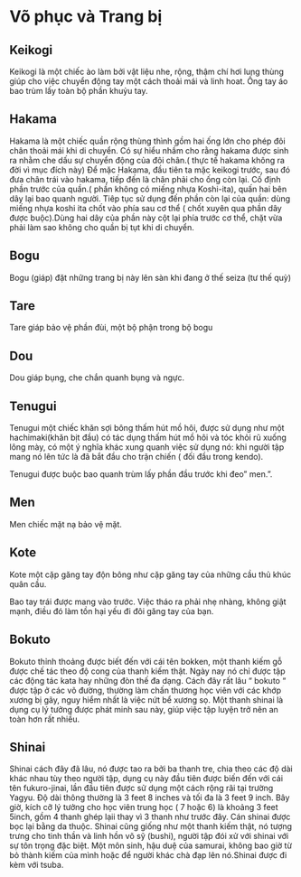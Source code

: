 # Võ phục và Trang bị

## Keikogi

Keikogi là một chiếc ào làm bởi vật liệu nhe, rộng, thậm chí hơi lung thùng giúp cho việc chuyển động tay một cách thoải mái và linh hoat. Ống tay áo bao trùm lấy toàn bộ phần khuỷu tay.

## Hakama

Hakama là một chiếc quần rộng thùng thình gồm hai ống lớn cho phép đôi chân thoải mái khi di chuyển. Có sự hiểu nhầm cho rằng hakama được sinh ra nhằm che dấu sự chuyển động của đôi chân.\( thực tế hakama không ra đời vì mục đích này\) Để mặc Hakama, đầu tiên ta mặc keikogi trước, sau đó đưa chân trái vào hakama, tiếp đến là chân phải cho ống còn lại. Cố định phần trước của quần.\( phần không có miếng nhựa Koshi-ita\), quấn hai bên dây lại bao quanh người. Tiêp tục sử dụng đến phần còn lại của quần: dùng miếng nhựa koshi ita chốt vào phía sau cơ thể \( chốt xuyên qua phần dây được buộc\).Dùng hai dây của phần này cột lại phía trước cơ thể, chặt vừa phải làm sao không cho quần bị tụt khi di chuyển.

## Bogu

Bogu \(giáp\) đặt những trang bị này lên sàn khi đang ở thế seiza \(tư thế quỳ\)

## Tare

Tare giáp bảo vệ phần đùi, một bộ phận trong bộ bogu

## Dou

Dou giáp bụng, che chắn quanh bụng và ngực.

## Tenugui

Tenugui một chiếc khăn sợi bông thấm hút mồ hôi, được sử dụng như một hachimaki\(khăn bịt đầu\) có tác dụng thấm hút mồ hôi và tóc khỏi rũ xuống lông mày, có một ý nghĩa khác xung quanh việc sử dụng nó: khi người tập mang nó lên tức là đã bắt đầu cho trận chiến \( đối đầu trong kendo\).

Tenugui được buộc bao quanh trùm lấy phần đầu trước khi đeo” men.”.

## Men

Men chiếc mặt nạ bảo vệ mặt.

## Kote

Kote một cặp găng tay độn bông như cặp găng tay của những cầu thủ khúc quân cầu.

Bao tay trái được mang vào trước. Việc tháo ra phải nhẹ nhàng, không giật mạnh, điều đó làm tồn hại yếu đi đôi găng tay của bạn.

## Bokuto

Bokuto thỉnh thoảng được biết đến với cái tên bokken, một thanh kiếm gỗ được chế tác theo độ cong của thanh kiếm thật. Ngày nay nó chỉ được tập các động tác kata hay những đòn thế đa dạng. Cách đây rất lâu “ bokuto “ được tập ở các võ đường, thường làm chấn thương học viên với các khớp xương bị gãy, nguy hiểm nhất là việc nứt bể xương sọ. Một thanh shinai là dụng cụ lý tưởng được phát minh sau này, giúp việc tập luyện trở nên an toàn hơn rất nhiều.

## Shinai

Shinai cách đây đã lâu, nó được tao ra bởi ba thanh tre, chia theo các độ dài khác nhau tùy theo người tập, dụng cụ này đầu tiên được biến đến với cái tên fukuro-jinai, lần đầu tiên được sử dụng một cách rộng rãi tại trường Yagyu. Độ dài thông thường là 3 feet 8 inches và tối đa là 3 feet 9 inch. Bây giờ, kích cỡ lý tưởng cho học viên trung học \( 7 hoặc 6\) là khoảng 3 feet 5inch, gồm 4 thanh ghép lạii thay vì 3 thanh như trước đây. Cán shinai được bọc lại bằng da thuộc. Shinai cũng giống như một thanh kiếm thật, nó tượng trưng cho tinh thần và linh hồn võ sỹ \(bushi\), người tập đói xử với shinai với sự tôn trọng đặc biệt. Một môn sinh, hậu duệ của samurai, không bao giờ từ bỏ thành kiếm của mình hoặc để người khác chà đạp lên nó.Shinai được đi kèm với tsuba.


